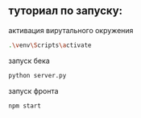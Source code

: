 ## туториал по запуску:

активация вирутального окружения
```bash
.\venv\Scripts\activate
```
запуск бека
```bash 
python server.py
 ```
запуск фронта
```bash 
npm start
```
